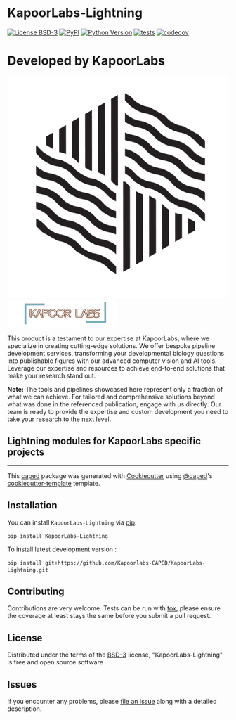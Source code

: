 # KapoorLabs-Lightning

[![License BSD-3](https://img.shields.io/pypi/l/KapoorLabs-Lightning.svg?color=green)](https://github.com/Kapoorlabs-CAPED/KapoorLabs-Lightning/raw/main/LICENSE)
[![PyPI](https://img.shields.io/pypi/v/KapoorLabs-Lightning.svg?color=green)](https://pypi.org/project/KapoorLabs-Lightning)
[![Python Version](https://img.shields.io/pypi/pyversions/KapoorLabs-Lightning.svg?color=green)](https://python.org)
[![tests](https://github.com/Kapoorlabs-CAPED/KapoorLabs-Lightning/workflows/tests/badge.svg)](https://github.com/Kapoorlabs-CAPED/KapoorLabs-Lightning/actions)
[![codecov](https://codecov.io/gh/Kapoorlabs-CAPED/KapoorLabs-Lightning/branch/main/graph/badge.svg)](https://codecov.io/gh/Kapoorlabs-CAPED/KapoorLabs-Lightning)




# Developed by KapoorLabs

![Logo1](images/mtrack.png) ![Logo2](images/kapoorlablogo.png)


This product is a testament to our expertise at KapoorLabs, where we specialize in creating cutting-edge solutions. We offer bespoke pipeline development services, transforming your developmental biology questions into publishable figures with our advanced computer vision and AI tools. Leverage our expertise and resources to achieve end-to-end solutions that make your research stand out.

**Note:** The tools and pipelines showcased here represent only a fraction of what we can achieve. For tailored and comprehensive solutions beyond what was done in the referenced publication, engage with us directly. Our team is ready to provide the expertise and custom development you need to take your research to the next level.

## Lightning modules for KapoorLabs specific projects

----------------------------------

This [caped] package was generated with [Cookiecutter] using [@caped]'s [cookiecutter-template] template.



## Installation

You can install `KapoorLabs-Lightning` via [pip]:

    pip install KapoorLabs-Lightning



To install latest development version :

    pip install git+https://github.com/Kapoorlabs-CAPED/KapoorLabs-Lightning.git


## Contributing

Contributions are very welcome. Tests can be run with [tox], please ensure
the coverage at least stays the same before you submit a pull request.

## License

Distributed under the terms of the [BSD-3] license,
"KapoorLabs-Lightning" is free and open source software

## Issues

If you encounter any problems, please [file an issue] along with a detailed description.


[pip]: https://pypi.org/project/pip/
[caped]: https://github.com/Kapoorlabs-CAPED
[Cookiecutter]: https://github.com/audreyr/cookiecutter
[@caped]: https://github.com/Kapoorlabs-CAPED
[MIT]: http://opensource.org/licenses/MIT
[BSD-3]: http://opensource.org/licenses/BSD-3-Clause
[GNU GPL v3.0]: http://www.gnu.org/licenses/gpl-3.0.txt
[GNU LGPL v3.0]: http://www.gnu.org/licenses/lgpl-3.0.txt
[Apache Software License 2.0]: http://www.apache.org/licenses/LICENSE-2.0
[Mozilla Public License 2.0]: https://www.mozilla.org/media/MPL/2.0/index.txt
[cookiecutter-template]: https://github.com/Kapoorlabs-CAPED/cookiecutter-template

[file an issue]: https://github.com/Kapoorlabs-CAPED/KapoorLabs-Lightning/issues

[caped]: https://github.com/Kapoorlabs-CAPED/
[tox]: https://tox.readthedocs.io/en/latest/
[pip]: https://pypi.org/project/pip/
[PyPI]: https://pypi.org/
